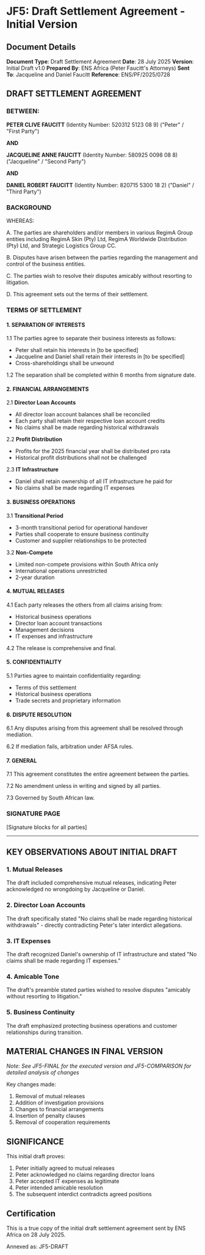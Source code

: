 # JF5: Draft Settlement Agreement - Initial Version

## Document Details

**Document Type**: Draft Settlement Agreement
**Date**: 28 July 2025
**Version**: Initial Draft v1.0
**Prepared By**: ENS Africa (Peter Faucitt's Attorneys)
**Sent To**: Jacqueline and Daniel Faucitt
**Reference**: ENS/PF/2025/0728

## DRAFT SETTLEMENT AGREEMENT

### BETWEEN:

**PETER CLIVE FAUCITT** (Identity Number: 520312 5123 08 9)
("Peter" / "First Party")

**AND**

**JACQUELINE ANNE FAUCITT** (Identity Number: 580925 0098 08 8)
("Jacqueline" / "Second Party")

**AND**

**DANIEL ROBERT FAUCITT** (Identity Number: 820715 5300 18 2)
("Daniel" / "Third Party")

### BACKGROUND

WHEREAS:

A. The parties are shareholders and/or members in various RegimA Group entities including RegimA Skin (Pty) Ltd, RegimA Worldwide Distribution (Pty) Ltd, and Strategic Logistics Group CC.

B. Disputes have arisen between the parties regarding the management and control of the business entities.

C. The parties wish to resolve their disputes amicably without resorting to litigation.

D. This agreement sets out the terms of their settlement.

### TERMS OF SETTLEMENT

#### 1. SEPARATION OF INTERESTS

1.1 The parties agree to separate their business interests as follows:
   - Peter shall retain his interests in [to be specified]
   - Jacqueline and Daniel shall retain their interests in [to be specified]
   - Cross-shareholdings shall be unwound

1.2 The separation shall be completed within 6 months from signature date.

#### 2. FINANCIAL ARRANGEMENTS

2.1 **Director Loan Accounts**
   - All director loan account balances shall be reconciled
   - Each party shall retain their respective loan account credits
   - No claims shall be made regarding historical withdrawals

2.2 **Profit Distribution**
   - Profits for the 2025 financial year shall be distributed pro rata
   - Historical profit distributions shall not be challenged

2.3 **IT Infrastructure**
   - Daniel shall retain ownership of all IT infrastructure he paid for
   - No claims shall be made regarding IT expenses

#### 3. BUSINESS OPERATIONS

3.1 **Transitional Period**
   - 3-month transitional period for operational handover
   - Parties shall cooperate to ensure business continuity
   - Customer and supplier relationships to be protected

3.2 **Non-Compete**
   - Limited non-compete provisions within South Africa only
   - International operations unrestricted
   - 2-year duration

#### 4. MUTUAL RELEASES

4.1 Each party releases the others from all claims arising from:
   - Historical business operations
   - Director loan account transactions
   - Management decisions
   - IT expenses and infrastructure

4.2 The release is comprehensive and final.

#### 5. CONFIDENTIALITY

5.1 Parties agree to maintain confidentiality regarding:
   - Terms of this settlement
   - Historical business operations
   - Trade secrets and proprietary information

#### 6. DISPUTE RESOLUTION

6.1 Any disputes arising from this agreement shall be resolved through mediation.

6.2 If mediation fails, arbitration under AFSA rules.

#### 7. GENERAL

7.1 This agreement constitutes the entire agreement between the parties.

7.2 No amendment unless in writing and signed by all parties.

7.3 Governed by South African law.

### SIGNATURE PAGE

[Signature blocks for all parties]

---

## KEY OBSERVATIONS ABOUT INITIAL DRAFT

### 1. Mutual Releases
The draft included comprehensive mutual releases, indicating Peter acknowledged no wrongdoing by Jacqueline or Daniel.

### 2. Director Loan Accounts
The draft specifically stated "No claims shall be made regarding historical withdrawals" - directly contradicting Peter's later interdict allegations.

### 3. IT Expenses
The draft recognized Daniel's ownership of IT infrastructure and stated "No claims shall be made regarding IT expenses."

### 4. Amicable Tone
The draft's preamble stated parties wished to resolve disputes "amicably without resorting to litigation."

### 5. Business Continuity
The draft emphasized protecting business operations and customer relationships during transition.

## MATERIAL CHANGES IN FINAL VERSION

*Note: See JF5-FINAL for the executed version and JF5-COMPARISON for detailed analysis of changes*

Key changes made:
1. Removal of mutual releases
2. Addition of investigation provisions
3. Changes to financial arrangements
4. Insertion of penalty clauses
5. Removal of cooperation requirements

## SIGNIFICANCE

This initial draft proves:
1. Peter initially agreed to mutual releases
2. Peter acknowledged no claims regarding director loans
3. Peter accepted IT expenses as legitimate
4. Peter intended amicable resolution
5. The subsequent interdict contradicts agreed positions

## Certification

This is a true copy of the initial draft settlement agreement sent by ENS Africa on 28 July 2025.

Annexed as: JF5-DRAFT
